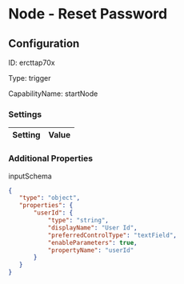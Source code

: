 # Node - Reset Password
## Configuration
ID:  ercttap70x

Type: trigger 

CapabilityName: startNode

### Settings
| Setting | Value  |
| :------------------------ | ---------------------------------------- |
 




### Additional Properties
inputSchema
 ```json 
{
	"type": "object",
	"properties": {
		"userId": {
			"type": "string",
			"displayName": "User Id",
			"preferredControlType": "textField",
			"enableParameters": true,
			"propertyName": "userId"
		}
	}
}
```



